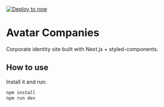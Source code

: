 [![Deploy to now](https://deploy.now.sh/static/button.svg)](https://deploy.now.sh/?repo=https://github.com/mciccarelli/avatar)

# Avatar Companies

Corporate identity site built with Next.js + styled-components.

## How to use

Install it and run:

```bash
npm install
npm run dev
```
